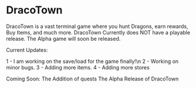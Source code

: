 # DracoTown
DracoTown is a vast terminal game where you hunt Dragons, earn rewards, Buy Items, and much more. DracoTown Currently does NOT have a playable release. The Alpha game will soon be released.

Current Updates:

1 - I am working on the save/load for the game finally!\n
2 - Working on minor bugs.
3 - Adding more items.
4 - Adding more stores

Coming Soon:
The Addition of quests
The Alpha Release of DracoTown
